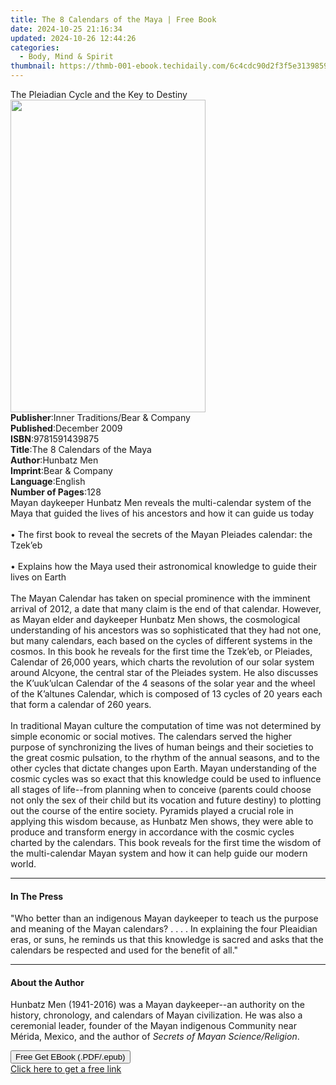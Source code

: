 ```yaml
---
title: The 8 Calendars of the Maya | Free Book
date: 2024-10-25 21:16:34
updated: 2024-10-26 12:44:26
categories:
  - Body, Mind & Spirit
thumbnail: https://thmb-001-ebook.techidaily.com/6c4cdc90d2f3f5e3139859a8680054c22a50f440a56adb5c1e1231e2ae038895.jpg
---
```

<main id="book-container">
  <div class="flex flex-col">
    <div class="book-brief flex-1 py-6 px-4 sm:p-6 md:py-10 md:px-8">
      <!-- brief-->
      <div class="book-brief-main">
        The Pleiadian Cycle and the Key to Destiny
      </div>
    </div>
    <div
      class="book-meta-info flex-1 grid gap-4 col-start-1 col-end-3 row-start-1 sm:mb-6 sm:grid-cols-4 lg:gap-6 lg:col-start-2 lg:row-end-6 lg:row-span-6 lg:mb-0"
    >
      <div
        class="book-meta-info-left place-content-center mt-4 p-4 text-sm leading-6 col-start-2 col-span-2 dark:text-slate-400"
      >
        <img
          class="w-full h-500 object-cover rounded-lg sm:h-255 sm:col-span-2 lg:col-span-full"
          src="https://img-001-ebook.techidaily.com/a8987cc865c15484ecce5284b0061d5a9b86efb5e4840db3d14dd53fa3a30c21.jpg"
          alt=""
          width="312"
          height="500"
        />
      </div>
      <div
        class="book-meta-info-right mt-2 col-start-1 row-start-2 col-span-3 self-center"
      >
        <!-- meta data  -->
        <div class="flex flex-col px-4 md:px-8">
          <div class="flex-1">
            <strong>Publisher</strong>:<span class="px-2"
              >Inner Traditions/Bear &amp; Company</span
            >
          </div>
          <div class="flex-1">
            <strong>Published</strong>:<span class="px-2">December 2009</span>
          </div>
          <div class="flex-1">
            <strong>ISBN</strong>:<span class="px-2">9781591439875</span>
          </div>
          <div class="flex-1">
            <strong>Title</strong>:<span class="px-2"
              >The 8 Calendars of the Maya</span
            >
          </div>
          <div class="flex-1">
            <strong>Author</strong>:<span class="px-2">Hunbatz Men</span>
          </div>
          <div class="flex-1">
            <strong>Imprint</strong>:<span class="px-2"
              >Bear &amp; Company</span
            >
          </div>
          <div class="flex-1">
            <strong>Language</strong>:<span class="px-2">English</span>
          </div>
          <div class="flex-1">
            <strong>Number of Pages</strong>:<span class="px-2">128</span>
          </div>
        </div>
      </div>
    </div>
    <div class="book-description flex-1 py-6 px-4 sm:p-6 md:py-10 md:px-8">
      <div class="book-description-main">
        <div accordion-content="" id="description">
          Mayan daykeeper Hunbatz Men reveals the multi-calendar system of the
          Maya that guided the lives of his ancestors and how it can guide us
          today <br />
          <br />• The first book to reveal the secrets of the Mayan Pleiades
          calendar: the Tzek’eb <br />
          <br />• Explains how the Maya used their astronomical knowledge to
          guide their lives on Earth <br />
          <br />The Mayan Calendar has taken on special prominence with the
          imminent arrival of 2012, a date that many claim is the end of that
          calendar. However, as Mayan elder and daykeeper Hunbatz Men shows, the
          cosmological understanding of his ancestors was so sophisticated that
          they had not one, but many calendars, each based on the cycles of
          different systems in the cosmos. In this book he reveals for the first
          time the Tzek’eb, or Pleiades, Calendar of 26,000 years, which charts
          the revolution of our solar system around Alcyone, the central star of
          the Pleiades system. He also discusses the K’uuk’ulcan Calendar of the
          4 seasons of the solar year and the wheel of the K’altunes Calendar,
          which is composed of 13 cycles of 20 years each that form a calendar
          of 260 years. <br />
          <br />In traditional Mayan culture the computation of time was not
          determined by simple economic or social motives. The calendars served
          the higher purpose of synchronizing the lives of human beings and
          their societies to the great cosmic pulsation, to the rhythm of the
          annual seasons, and to the other cycles that dictate changes upon
          Earth. Mayan understanding of the cosmic cycles was so exact that this
          knowledge could be used to influence all stages of life--from planning
          when to conceive (parents could choose not only the sex of their child
          but its vocation and future destiny) to plotting out the course of the
          entire society. Pyramids played a crucial role in applying this wisdom
          because, as Hunbatz Men shows, they were able to produce and transform
          energy in accordance with the cosmic cycles charted by the calendars.
          This book reveals for the first time the wisdom of the multi-calendar
          Mayan system and how it can help guide our modern world.
        </div>
        <div class="accordion-fader"></div>
      </div>
    </div>
    <div class="book-excerpts flex-1 py-6 px-4 sm:p-6 md:py-10 md:px-8">
      <!-- excerpts-->
      <div class="book-excerpts-main">
        <hr />
        <h4 class="placeholder placeholder-heading">
          <span>In The Press</span>
        </h4>
        <p>
          "Who better than an indigenous Mayan daykeeper to teach us the purpose
          and meaning of the Mayan calendars? . . . . In explaining the four
          Pleaidian eras, or suns, he reminds us that this knowledge is sacred
          and asks that the calendars be respected and used for the benefit of
          all."
        </p>
      </div>
    </div>
    <div class="book-about-author flex-1 py-6 px-4 sm:p-6 md:py-10 md:px-8">
      <!-- about author-->
      <div class="book-main-author-main">
        <hr />
        <h4 class="placeholder placeholder-heading">
          <span>About the Author</span>
        </h4>
        <p>
          Hunbatz Men (1941-2016) was a Mayan daykeeper--an authority on the
          history, chronology, and calendars of Mayan civilization. He was also
          a ceremonial leader, founder of the Mayan indigenous Community near
          Mérida, Mexico, and the author of
          <i>Secrets of Mayan Science/Religion</i>.
        </p>
      </div>
    </div>
    <div class="book-free-get flex-1 py-6 px-4 sm:p-6 md:py-10 md:px-8">
      <button
        id="btn-free-get"
        class="bg-blue-500 hover:bg-blue-700 text-white font-bold py-2 px-4 rounded"
      >
        Free Get EBook (.PDF/.epub)
      </button>
      <div id="countdown-display" class="px-2 text-lg mt-2"></div>
      <a
        id="free-link"
        class="hidden bg-blue-500 hover:bg-blue-700 text-white font-bold py-2 px-4 rounded"
        href="https://www.ebooks.com/en-us/book/95782524/the-8-calendars-of-the-maya/hunbatz-men/"
        target="_blank"
        >Click here to get a free link</a
      >
    </div>
    <script>
      let countdownTime = 0;
      let countdownInterval = null;
      document
        .getElementById('btn-free-get')
        .addEventListener('click', startCountdown);
      function startCountdown() {
        countdownTime = new Date().getTime() + 60000 * 3;
        countdownInterval = setInterval(updateCountdown, 1000);
        document.getElementById('btn-free-get').disabled = true;
        document
          .getElementById('btn-free-get')
          .classList.add('bg-gray-500', 'cursor-not-allowed');
      }
      function updateCountdown() {
        let currentTime = new Date().getTime();
        let timeLeft = countdownTime - currentTime;
        let secondsLeft = Math.floor(timeLeft / 1000);
        document.getElementById('countdown-display').innerHTML =
          `Remaining time: ${secondsLeft} seconds.`;
        if (secondsLeft <= 0) {
          clearInterval(countdownInterval);
          document.getElementById('btn-free-get').classList.add('hidden');
          document.getElementById('free-link').classList.remove('hidden');
          document.getElementById('countdown-display').innerHTML = '';
        }
      }
    </script>
  </div>
</main>
